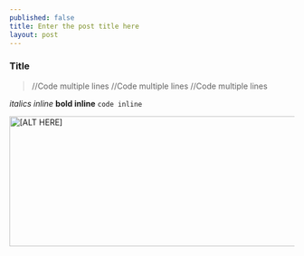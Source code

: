 ```yaml
---
published: false
title: Enter the post title here
layout: post
---
```


### Title

>  //Code multiple lines
>  //Code multiple lines 
>  //Code multiple lines
 
_italics inline_
**bold inline**
`code inline`

<img src="http://maikotrindade.github.io/public/img/[IMAGE_HERE].png" width="580" height="230" alt="[ALT HERE]"/>

[My Link]: https://mylink.com